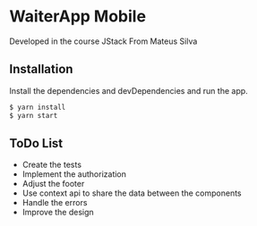 # WaiterApp Mobile

Developed in the course JStack From Mateus Silva

## Installation

Install the dependencies and devDependencies and run the app.

```sh
$ yarn install
$ yarn start
```

## ToDo List

- Create the tests
- Implement the authorization
- Adjust the footer
- Use context api to share the data between the components
- Handle the errors
- Improve the design
